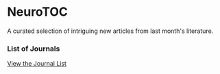 # NeuroTOC

A curated selection of intriguing new articles from last month's literature.

### List of Journals

[View the Journal List](https://raffaelemazziotti.github.io/neuroTOC/journals_list.html)
 
